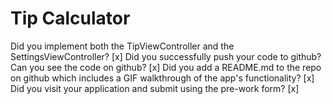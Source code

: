 # Tip Calculator

Did you implement both the TipViewController and the SettingsViewController? [x]
Did you successfully push your code to github? Can you see the code on github? [x]
Did you add a README.md to the repo on github which includes a GIF walkthrough of the app's functionality? [x]
Did you visit your application and submit using the pre-work form? [x]
